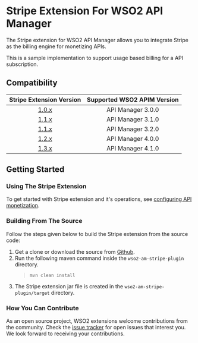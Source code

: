 # Stripe Extension For WSO2 API Manager

The Stripe extension for WSO2 API Manager allows you to integrate Stripe as the billing engine for monetizing APIs.

This is a sample implementation to support usage based billing for a API subscription.

## Compatibility

| Stripe Extension Version | Supported WSO2 APIM Version |
| :-------------: | :---------------:|
| [1.0.x](https://github.com/wso2-extensions/wso2-am-stripe-plugin/tree/v1.0.0) | API Manager 3.0.0 
| [1.1.x](https://github.com/wso2-extensions/wso2-am-stripe-plugin/tree/v1.1.1) | API Manager 3.1.0
| [1.1.x](https://github.com/wso2-extensions/wso2-am-stripe-plugin/tree/v1.1.2) | API Manager 3.2.0
| [1.2.x](https://github.com/wso2-extensions/wso2-am-stripe-plugin/tree/v1.2.0) | API Manager 4.0.0
| [1.3.x](https://github.com/wso2-extensions/wso2-am-stripe-plugin/tree/v1.3.0) | API Manager 4.1.0  


## Getting Started

### Using The Stripe Extension

To get started with Stripe extension and it's operations, see [configuring API monetization](https://apim.docs.wso2.com/en/next/Learn/APIMonetization/monetizing-an-api/).

### Building From The Source

Follow the steps given below to build the Stripe extension from the source code:

1. Get a clone or download the source from [Github](https://github.com/wso2-extensions/wso2-am-stripe-plugin).
2. Run the following maven command inside the `wso2-am-stripe-plugin` directory.
    >`mvn clean install`
3. The Stripe extension jar file is created in the `wso2-am-stripe-plugin/target` directory.

### How You Can Contribute

As an open source project, WSO2 extensions welcome contributions from the community.
Check the [issue tracker](https://github.com/wso2-extensions/wso2-am-stripe-plugin/issues) for open issues that interest you. We look forward to receiving your contributions.
